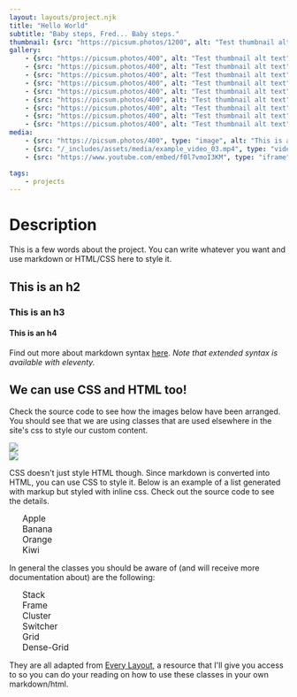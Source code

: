 ```yaml
---
layout: layouts/project.njk
title: "Hello World"
subtitle: "Baby steps, Fred... Baby steps."
thumbnail: {src: "https://picsum.photos/1200", alt: "Test thumbnail alt text" }
gallery:
    - {src: "https://picsum.photos/400", alt: "Test thumbnail alt text" }
    - {src: "https://picsum.photos/400", alt: "Test thumbnail alt text" }
    - {src: "https://picsum.photos/400", alt: "Test thumbnail alt text" }
    - {src: "https://picsum.photos/400", alt: "Test thumbnail alt text" }
    - {src: "https://picsum.photos/400", alt: "Test thumbnail alt text" }
    - {src: "https://picsum.photos/400", alt: "Test thumbnail alt text" }
    - {src: "https://picsum.photos/400", alt: "Test thumbnail alt text" }
    - {src: "https://picsum.photos/400", alt: "Test thumbnail alt text" }
    - {src: "https://picsum.photos/400", alt: "Test thumbnail alt text" }
media:
    - {src: "https://picsum.photos/400", type: "image", alt: "This is a lorem picsum image"}
    - {src: "/_includes/assets/media/example_video_03.mp4", type: "video", alt: "Video alt goes unused"}
    - {src: "https://www.youtube.com/embed/f0l7vmoI3KM", type: "iframe", alt: "Iframe alt goes unused"}

tags:
    - projects
---
```


# Description

This is a few words about the project. You can write whatever you want and use markdown or HTML/CSS here to style it.

## This is an h2
### This is an h3
#### This is an h4

Find out more about markdown syntax [here](https://www.markdownguide.org/cheat-sheet/). _Note that extended syntax is available with eleventy._

## We can use CSS and HTML too!

Check the source code to see how the images below have been arranged. You should see that we are using classes that are used elsewhere in the site's css to style our custom content.

<div class="switcher">
    <div class="wrapper">
        <div class="frame"><img src="https://picsum.photos/1200/800"></div>
        <div class="frame"><img src="https://picsum.photos/700/500"></div>
    </div>
</div>

CSS doesn't just style HTML though. Since markdown is converted into HTML, you can use CSS to style it. Below is an example of a list generated with markup but styled with inline css. Check out the source code to see the details.

<style>
    ul {
        list-style: none;

    }

    ul > li {
        font-size: calc(1em * 1.1);
    }
</style>

- Apple
- Banana
- Orange
- Kiwi

In general the classes you should be aware of (and will receive more documentation about) are the following:
- Stack
- Frame
- Cluster
- Switcher
- Grid
- Dense-Grid

They are all adapted from [Every Layout](https://every-layout.dev/), a resource that I'll give you access to so you can do your reading on how to use these classes in your own markdown/html.